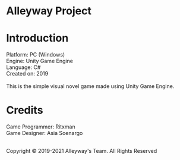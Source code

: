 # Alleyway Project

<h1>Introduction</h1>
Platform: PC (Windows)<br/>
Engine: Unity Game Engine<br/>
Language: C#<br/>
Created on: 2019<br/><br/>
This is the simple visual novel game made using Unity Game Engine.<br/>

<h1>Credits</h1>
Game Programmer: Ritxman<br/>
Game Designer: Asia Soenargo<br/><br/>

Copyright © 2019-2021 Alleyway's Team. All Rights Reserved
